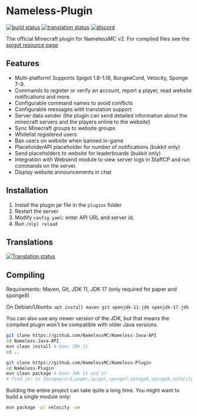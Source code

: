 # Nameless-Plugin

[![build status](https://ci.rkslot.nl/buildStatus/icon?job=Nameless+Plugin)](https://ci.rkslot.nl/job/Nameless%20Plugin/)
[![translation status](https://translate.namelessmc.com/widgets/namelessmc/-/spigot-plugin/svg-badge.svg)](https://translate.namelessmc.com/engage/namelessmc/)
[![discord](https://discord.com/api/guilds/246705793066467328/widget.png?style=shield)](https://discord.gg/nameless)

The official Minecraft plugin for NamelessMC v2. For compiled files see the [spigot resource page](https://www.spigotmc.org/resources/nameless-plugin-for-v2.59032/)

## Features
* Multi-platform! Supports Spigot 1.8-1.19, BungeeCord, Velocity, Sponge 7-9.
* Commands to register or verify an account, report a player, read website notifications and more.
* Configurable command names to avoid conflicts
* Configurable messages with translation support
* Server data sender (the plugin can send detailed information about the minecraft servers and the players online to the website)
* Sync Minecraft groups to website groups
* Whitelist registered users
* Ban users on website when banned in-game
* PlaceholderAPI placeholder for number of notifications (bukkit only)
* Send placeholders to website for leaderboards (bukkit only)
* Integration with Websend module to view server logs in StaffCP and run commands on the server.
* Display website announcements in chat

## Installation
1. Install the plugin jar file in the `plugins` folder
2. Restart the server
3. Modify `config.yaml`: enter API URL and server id.
4. Run `/nlpl reload`

## Translations
<a href="http://translate.namelessmc.com/engage/namelessmc/">
<img src="http://translate.namelessmc.com/widgets/namelessmc/-/spigot-plugin/multi-auto.svg" alt="Translation status" />
</a>

## Compiling

Requirements: Maven, Git, JDK 11, JDK 17 (only required for paper and sponge9)

On Debian/Ubuntu: `apt install maven git openjdk-11-jdk openjdk-17-jdk`

You can also use any newer version of the JDK, but that means the compiled plugin won't be compatible with older Java versions.

```sh
git clone https://github.com/NamelessMC/Nameless-Java-API
cd Nameless-Java-API
mvn clean install # Uses JDK 11
cd ..

git clone https://github.com/NamelessMC/Nameless-Plugin
cd Nameless-Plugin
mvn clean package # Uses JDK 11 and 17
# find jar in {bungeecord,paper,spigot,sponge7,sponge8,sponge9,velocity}/target/*
```

Building the entire project can take quite a long time. You might want to build a single module only:
```sh
mvn package -pl velocity -am
```

